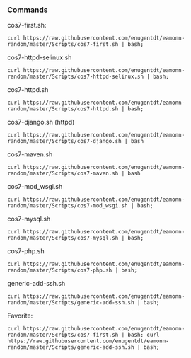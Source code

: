 ### Commands

cos7-first.sh:

`curl https://raw.githubusercontent.com/enugentdt/eamonn-random/master/Scripts/cos7-first.sh | bash;`

cos7-httpd-selinux.sh

`curl https://raw.githubusercontent.com/enugentdt/eamonn-random/master/Scripts/cos7-httpd-selinux.sh | bash;`

cos7-httpd.sh

`curl https://raw.githubusercontent.com/enugentdt/eamonn-random/master/Scripts/cos7-httpd.sh | bash;`

cos7-django.sh (httpd)

`curl https://raw.githubusercontent.com/enugentdt/eamonn-random/master/Scripts/cos7-django.sh | bash`

cos7-maven.sh

`curl https://raw.githubusercontent.com/enugentdt/eamonn-random/master/Scripts/cos7-maven.sh | bash`

cos7-mod_wsgi.sh

`curl https://raw.githubusercontent.com/enugentdt/eamonn-random/master/Scripts/cos7-mod_wsgi.sh | bash;`

cos7-mysql.sh

`curl https://raw.githubusercontent.com/enugentdt/eamonn-random/master/Scripts/cos7-mysql.sh | bash;`

cos7-php.sh

`curl https://raw.githubusercontent.com/enugentdt/eamonn-random/master/Scripts/cos7-php.sh | bash;`

generic-add-ssh.sh

`curl https://raw.githubusercontent.com/enugentdt/eamonn-random/master/Scripts/generic-add-ssh.sh | bash;`

Favorite:

`curl https://raw.githubusercontent.com/enugentdt/eamonn-random/master/Scripts/cos7-first.sh | bash; curl https://raw.githubusercontent.com/enugentdt/eamonn-random/master/Scripts/generic-add-ssh.sh | bash;`
